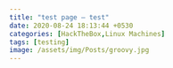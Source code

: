 ```yaml
---
title: "test page — test"
date: 2020-08-24 18:13:44 +0530
categories: [HackTheBox,Linux Machines]
tags: [testing]
image: /assets/img/Posts/groovy.jpg
---
```


